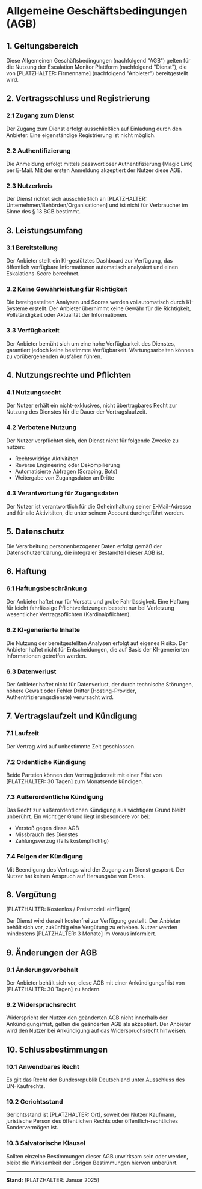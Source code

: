 # Allgemeine Geschäftsbedingungen (AGB)

## 1. Geltungsbereich

Diese Allgemeinen Geschäftsbedingungen (nachfolgend "AGB") gelten für die Nutzung der Escalation Monitor Plattform (nachfolgend "Dienst"), die von [PLATZHALTER: Firmenname] (nachfolgend "Anbieter") bereitgestellt wird.

## 2. Vertragsschluss und Registrierung

### 2.1 Zugang zum Dienst

Der Zugang zum Dienst erfolgt ausschließlich auf Einladung durch den Anbieter. Eine eigenständige Registrierung ist nicht möglich.

### 2.2 Authentifizierung

Die Anmeldung erfolgt mittels passwortloser Authentifizierung (Magic Link) per E-Mail. Mit der ersten Anmeldung akzeptiert der Nutzer diese AGB.

### 2.3 Nutzerkreis

Der Dienst richtet sich ausschließlich an [PLATZHALTER: Unternehmen/Behörden/Organisationen] und ist nicht für Verbraucher im Sinne des § 13 BGB bestimmt.

## 3. Leistungsumfang

### 3.1 Bereitstellung

Der Anbieter stellt ein KI-gestütztes Dashboard zur Verfügung, das öffentlich verfügbare Informationen automatisch analysiert und einen Eskalations-Score berechnet.

### 3.2 Keine Gewährleistung für Richtigkeit

Die bereitgestellten Analysen und Scores werden vollautomatisch durch KI-Systeme erstellt. Der Anbieter übernimmt keine Gewähr für die Richtigkeit, Vollständigkeit oder Aktualität der Informationen.

### 3.3 Verfügbarkeit

Der Anbieter bemüht sich um eine hohe Verfügbarkeit des Dienstes, garantiert jedoch keine bestimmte Verfügbarkeit. Wartungsarbeiten können zu vorübergehenden Ausfällen führen.

## 4. Nutzungsrechte und Pflichten

### 4.1 Nutzungsrecht

Der Nutzer erhält ein nicht-exklusives, nicht übertragbares Recht zur Nutzung des Dienstes für die Dauer der Vertragslaufzeit.

### 4.2 Verbotene Nutzung

Der Nutzer verpflichtet sich, den Dienst nicht für folgende Zwecke zu nutzen:
- Rechtswidrige Aktivitäten
- Reverse Engineering oder Dekompilierung
- Automatisierte Abfragen (Scraping, Bots)
- Weitergabe von Zugangsdaten an Dritte

### 4.3 Verantwortung für Zugangsdaten

Der Nutzer ist verantwortlich für die Geheimhaltung seiner E-Mail-Adresse und für alle Aktivitäten, die unter seinem Account durchgeführt werden.

## 5. Datenschutz

Die Verarbeitung personenbezogener Daten erfolgt gemäß der Datenschutzerklärung, die integraler Bestandteil dieser AGB ist.

## 6. Haftung

### 6.1 Haftungsbeschränkung

Der Anbieter haftet nur für Vorsatz und grobe Fahrlässigkeit. Eine Haftung für leicht fahrlässige Pflichtverletzungen besteht nur bei Verletzung wesentlicher Vertragspflichten (Kardinalpflichten).

### 6.2 KI-generierte Inhalte

Die Nutzung der bereitgestellten Analysen erfolgt auf eigenes Risiko. Der Anbieter haftet nicht für Entscheidungen, die auf Basis der KI-generierten Informationen getroffen werden.

### 6.3 Datenverlust

Der Anbieter haftet nicht für Datenverlust, der durch technische Störungen, höhere Gewalt oder Fehler Dritter (Hosting-Provider, Authentifizierungsdienste) verursacht wird.

## 7. Vertragslaufzeit und Kündigung

### 7.1 Laufzeit

Der Vertrag wird auf unbestimmte Zeit geschlossen.

### 7.2 Ordentliche Kündigung

Beide Parteien können den Vertrag jederzeit mit einer Frist von [PLATZHALTER: 30 Tagen] zum Monatsende kündigen.

### 7.3 Außerordentliche Kündigung

Das Recht zur außerordentlichen Kündigung aus wichtigem Grund bleibt unberührt. Ein wichtiger Grund liegt insbesondere vor bei:
- Verstoß gegen diese AGB
- Missbrauch des Dienstes
- Zahlungsverzug (falls kostenpflichtig)

### 7.4 Folgen der Kündigung

Mit Beendigung des Vertrags wird der Zugang zum Dienst gesperrt. Der Nutzer hat keinen Anspruch auf Herausgabe von Daten.

## 8. Vergütung

[PLATZHALTER: Kostenlos / Preismodell einfügen]

Der Dienst wird derzeit kostenfrei zur Verfügung gestellt. Der Anbieter behält sich vor, zukünftig eine Vergütung zu erheben. Nutzer werden mindestens [PLATZHALTER: 3 Monate] im Voraus informiert.

## 9. Änderungen der AGB

### 9.1 Änderungsvorbehalt

Der Anbieter behält sich vor, diese AGB mit einer Ankündigungsfrist von [PLATZHALTER: 30 Tagen] zu ändern.

### 9.2 Widerspruchsrecht

Widerspricht der Nutzer den geänderten AGB nicht innerhalb der Ankündigungsfrist, gelten die geänderten AGB als akzeptiert. Der Anbieter wird den Nutzer bei Ankündigung auf das Widerspruchsrecht hinweisen.

## 10. Schlussbestimmungen

### 10.1 Anwendbares Recht

Es gilt das Recht der Bundesrepublik Deutschland unter Ausschluss des UN-Kaufrechts.

### 10.2 Gerichtsstand

Gerichtsstand ist [PLATZHALTER: Ort], soweit der Nutzer Kaufmann, juristische Person des öffentlichen Rechts oder öffentlich-rechtliches Sondervermögen ist.

### 10.3 Salvatorische Klausel

Sollten einzelne Bestimmungen dieser AGB unwirksam sein oder werden, bleibt die Wirksamkeit der übrigen Bestimmungen hiervon unberührt.

---

**Stand:** [PLATZHALTER: Januar 2025]
